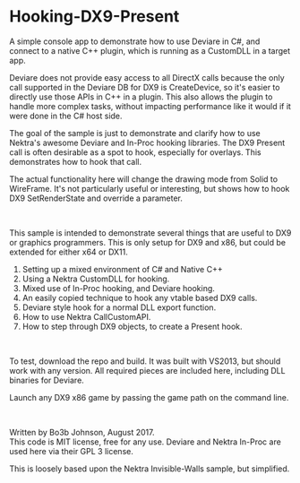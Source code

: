 # Hooking-DX9-Present

A simple console app to demonstrate how to use Deviare in C#, and connect to a native
C++ plugin, which is running as a CustomDLL in a target app.  

Deviare does not provide easy access to all DirectX calls because the only call supported
in the Deviare DB for DX9 is CreateDevice, so it's easier to directly use those APIs in 
C++ in a plugin.  This also allows the plugin to handle more complex tasks, without 
impacting performance like it would if it were done in the C# host side.

The goal of the sample is just to demonstrate and clarify how to use Nektra's awesome
Deviare and In-Proc hooking libraries.  The DX9 Present call is often desirable as a
spot to hook, especially for overlays.  This demonstrates how to hook that call.

The actual functionality here will change the drawing mode from Solid to WireFrame.  It's
not particularly useful or interesting, but shows how to hook DX9 SetRenderState and 
override a parameter.

<br>

This sample is intended to demonstrate several things that are useful to DX9
or graphics programmers. This is only setup for DX9 and x86, but could be extended for either x64 or DX11.

 1) Setting up a mixed environment of C# and Native C++
 2) Using a Nektra CustomDLL for hooking.
 3) Mixed use of In-Proc hooking, and Deviare hooking.
 4) An easily copied technique to hook any vtable based DX9 calls.
 5) Deviare style hook for a normal DLL export function.
 6) How to use Nektra CallCustomAPI.
 7) How to step through DX9 objects, to create a Present hook.

<br>

To test, download the repo and build.  It was built with VS2013, but should work with 
any version.  All required pieces are included here, including DLL binaries for Deviare.

Launch any DX9 x86 game by passing the game path on the command line.


<br>

Written by Bo3b Johnson, August 2017.  
 This code is MIT license, free for any use.
 Deviare and Nektra In-Proc are used here via their GPL 3 license.

This is loosely based upon the Nektra Invisible-Walls sample, but simplified.
